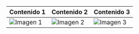 | Contenido 1 | Contenido 2 | Contenido 3 |
|-------------|-------------|-------------|
| ![Imagen 1](https://github.com/suministros-game/png2ico/blob/main/favicon.png?raw=true) | ![Imagen 2](https://github.com/suministros-game/png2ico/blob/main/favicon.png?raw=true) | ![Imagen 3](https://github.com/suministros-game/png2ico/blob/main/favicon.png?raw=true) |
